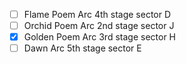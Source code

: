 - [ ] Flame Poem Arc 4th stage sector D
- [ ] Orchid Poem Arc 2nd stage sector J
- [x] Golden Poem Arc 3rd stage sector H
- [ ] Dawn Arc 5th stage sector E
